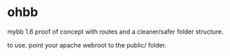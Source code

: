 # ohbb
mybb 1.6 proof of concept with routes and a cleaner/safer folder structure.

to use. point your apache webroot to the public/ folder.
